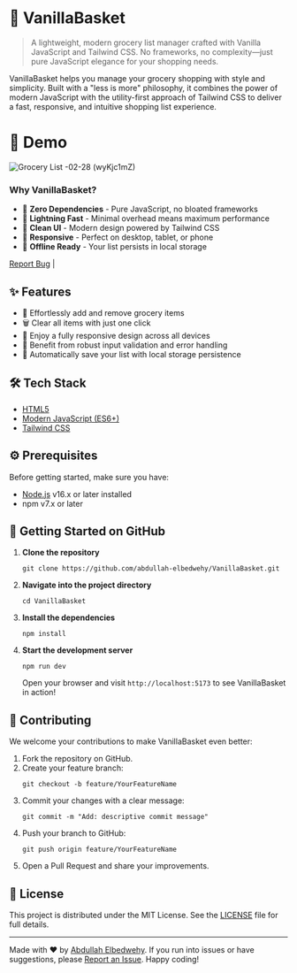 # 🛒 VanillaBasket

> A lightweight, modern grocery list manager crafted with Vanilla JavaScript and
> Tailwind CSS. No frameworks, no complexity—just pure JavaScript elegance for
> your shopping needs.

VanillaBasket helps you manage your grocery shopping with style and simplicity.
Built with a "less is more" philosophy, it combines the power of modern
JavaScript with the utility-first approach of Tailwind CSS to deliver a fast,
responsive, and intuitive shopping list experience.

# 🎥  Demo
![Grocery List -02-28 (wyKjc1mZ)](https://github.com/user-attachments/assets/1825773d-9c87-41fe-90a5-2d6e41f170a2)


### Why VanillaBasket?

-   🚀 **Zero Dependencies** - Pure JavaScript, no bloated frameworks
-   🎯 **Lightning Fast** - Minimal overhead means maximum performance
-   🎨 **Clean UI** - Modern design powered by Tailwind CSS
-   📱 **Responsive** - Perfect on desktop, tablet, or phone
-   💾 **Offline Ready** - Your list persists in local storage

[Report Bug](https://github.com/abdullah-elbedwehy/VanillaBasket/issues) |


## ✨ Features

-   📝 Effortlessly add and remove grocery items
-   🗑️ Clear all items with just one click
-   📱 Enjoy a fully responsive design across all devices
-   🚫 Benefit from robust input validation and error handling
-   💾 Automatically save your list with local storage persistence

## 🛠️ Tech Stack

-   [HTML5](https://developer.mozilla.org/en-US/docs/Web/HTML)
-   [Modern JavaScript (ES6+)](https://developer.mozilla.org/en-US/docs/Web/JavaScript)
-   [Tailwind CSS](https://tailwindcss.com/)

## ⚙️ Prerequisites

Before getting started, make sure you have:

-   [Node.js](https://nodejs.org/) v16.x or later installed
-   npm v7.x or later

## 🚀 Getting Started on GitHub

1. **Clone the repository**
    ```
    git clone https://github.com/abdullah-elbedwehy/VanillaBasket.git
    ```
2. **Navigate into the project directory**
    ```
    cd VanillaBasket
    ```
3. **Install the dependencies**
    ```
    npm install
    ```
4. **Start the development server**
    ```
    npm run dev
    ```
    Open your browser and visit `http://localhost:5173` to see VanillaBasket in
    action!

## 🤝 Contributing

We welcome your contributions to make VanillaBasket even better:

1. Fork the repository on GitHub.
2. Create your feature branch:
    ```
    git checkout -b feature/YourFeatureName
    ```
3. Commit your changes with a clear message:
    ```
    git commit -m "Add: descriptive commit message"
    ```
4. Push your branch to GitHub:
    ```
    git push origin feature/YourFeatureName
    ```
5. Open a Pull Request and share your improvements.

## 📄 License

This project is distributed under the MIT License. See the [LICENSE](LICENSE)
file for full details.

---

Made with ❤️ by [Abdullah Elbedwehy](https://github.com/abdullah-elbedwehy). If
you run into issues or have suggestions, please
[Report an Issue](https://github.com/abdullah-elbedwehy/VanillaBasket/issues).
Happy coding!
